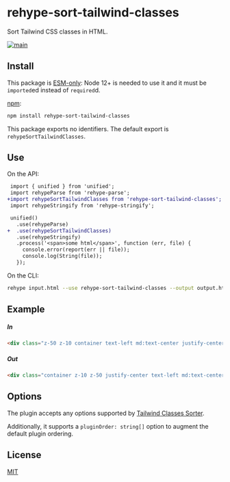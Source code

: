 # rehype-sort-tailwind-classes

Sort Tailwind CSS classes in HTML.

[![main](https://github.com/bitcrowd/rehype-sort-tailwind-classes/actions/workflows/main.yml/badge.svg)](https://github.com/bitcrowd/rehype-sort-tailwind-classes/actions/workflows/main.yml)

## Install

This package is [ESM-only][esm]: Node 12+ is needed to use it and it must be `imported`ed instead of `required`d.

[npm][]:

```sh
npm install rehype-sort-tailwind-classes
```

This package exports no identifiers. The default export is `rehypeSortTailwindClasses`.

## Use

On the API:

```diff
 import { unified } from 'unified';
 import rehypeParse from 'rehype-parse';
+import rehypeSortTailwindClasses from 'rehype-sort-tailwind-classes';
 import rehypeStringify from 'rehype-stringify';

 unified()
   .use(rehypeParse)
+  .use(rehypeSortTailwindClasses)
   .use(rehypeStringify)
   .process('<span>some html</span>', function (err, file) {
     console.error(report(err || file));
     console.log(String(file));
   });
```

On the CLI:

```sh
rehype input.html --use rehype-sort-tailwind-classes --output output.html
```

## Example

##### In

```html
<div class="z-50 z-10 container text-left md:text-center justify-center"></div>
```

##### Out

```html
<div class="container z-10 z-50 justify-center text-left md:text-center"></div>
```

## Options

The plugin accepts any options supported by [Tailwind Classes Sorter][tcs].

Additionally, it supports a `pluginOrder: string[]` option to augment the default plugin ordering.

## License

[MIT](./LICENSE)

[esm]: https://gist.github.com/sindresorhus/a39789f98801d908bbc7ff3ecc99d99c
[npm]: https://docs.npmjs.com/cli/install
[tcs]: https://github.com/Acidic9/tailwind-classes-sorter
